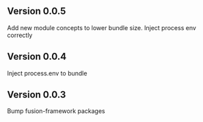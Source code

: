 ## Version 0.0.5
Add new module concepts to lower bundle size.
Inject process env correctly

## Version 0.0.4
Inject process.env to bundle

## Version 0.0.3
Bump fusion-framework packages

